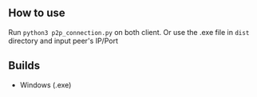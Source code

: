 ## How to use
Run ``python3 p2p_connection.py`` on both client.
Or use the .exe file in `dist` directory and input peer's IP/Port

## Builds
 - Windows (.exe)
